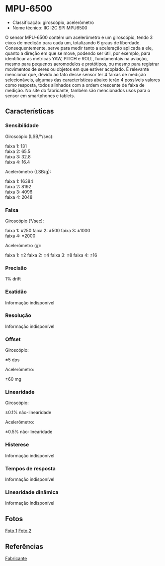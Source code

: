 
# MPU-6500

- Classificação: giroscópio, acelerômetro
- Nome técnico: IIC I2C SPI MPU6500

O sensor MPU-6500 contém um acelerômetro e um giroscópio, tendo 3 eixos de medição para cada um, totalizando 6 graus de liberdade. Consequentemente, serve para medir tanto a aceleração aplicada a ele, quanto a direção em que se move, podendo ser útil, por exemplo, para identificar as métricas YAW, PITCH e ROLL, fundamentais na aviação, mesmo para pequenos aeromodelos e protótipos, ou mesmo para registrar movimentos de seres ou objetos em que estiver acoplado. É relevante mencionar que, devido ao fato desse sensor ter 4 faixas de medição selecionáveis, algumas das características abaixo terão 4 possíveis valores como resposta, todos alinhados com a ordem crescente de faixa de medição. No site do fabricante, também são mencionados usos para o sensor em smartphones e tablets.


## Características 

### Sensibilidade

Giroscópio (LSB/°/sec):

faixa 1: 131  
faixa 2: 65.5  
faixa 3: 32.8  
faixa 4: 16.4

Acelerômetro (LSB/g):

faixa 1: 16384  
faixa 2: 8192  
faixa 3: 4096  
faixa 4: 2048

### Faixa

Giroscópio (°/sec):

faixa 1: ±250
faixa 2: ±500
faixa 3: ±1000  
faixa 4: ±2000

Acelerômetro (g):

faixa 1: ±2
faixa 2: ±4
faixa 3: ±8
faixa 4: ±16

### Precisão

1% drift

### Exatidão

Informação indisponível

### Resolução

Informação indisponível

### Offset

Giroscópio:

±5 dps

Acelerômetro:

±60 mg

### Linearidade

Giroscópio:

±0.1% não-linearidade

Acelerômetro:

±0.5% não-linearidade

### Histerese

Informação indisponível

### Tempos de resposta

Informação indisponível

### Linearidade dinâmica

Informação indisponível

## Fotos

[Foto 1](https://images-na.ssl-images-amazon.com/images/I/51AalGLqVML._SX342_.jpg)
[Foto 2](https://www.logicware.com.au/assets/full/IF_C6803B15.png?20200703030441)

## Referências

[Fabricante](https://invensense.tdk.com/products/motion-tracking/6-axis/mpu-6500/)